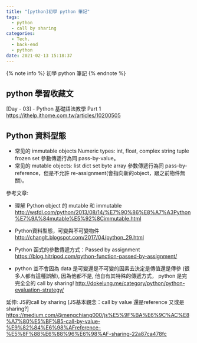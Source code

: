 ```yaml
---
title: "[python]初學 python 筆記"
tags:
  - python
  - call by sharing
categories:
  - Tech.
  - back-end
  - python
date: 2021-02-13 15:18:37
---
```


{% note info %} 初學 python 筆記 {% endnote %}


<!--more-->


## python 學習收藏文

[Day - 03] - Python 基礎語法教學 Part 1
https://ithelp.ithome.com.tw/articles/10200505


## Python 資料型態
- 常见的 immutable objects
Numeric types: int, float, complex
string
tuple
frozen set
參數傳遞行為同 pass-by-value。
- 常见的 mutable objects:
list
dict
set
byte array
參數傳遞行為同 pass-by-reference，但是不允許 re-assignment(會指向新的object，跟之前物件無關)。

參考文章: 
- 理解 Python object 的 mutable 和 immutable
http://wsfdl.com/python/2013/08/14/%E7%90%86%E8%A7%A3Python%E7%9A%84mutable%E5%92%8Cimmutable.html

- Python資料型態，可變與不可變物件
http://changlt.blogspot.com/2017/04/python_29.html

- Python 函式的參數傳遞方式：Passed by assignment
https://blog.hitripod.com/python-function-passed-by-assignment/

- python 並不會因為 data 是可變還是不可變的因素去決定是傳值還是傳參 (很多人都有這種誤解), 因為他都不是, 他自有其特殊的傳遞方式， python 是完完全全的 call by sharing!
http://dokelung.me/category/python/python-evaluation-strategy/

延伸:
JS的call by sharing [JS基本觀念：call by value 還是reference 又或是 sharing?]
https://medium.com/@mengchiang000/js%E5%9F%BA%E6%9C%AC%E8%A7%80%E5%BF%B5-call-by-value-%E9%82%84%E6%98%AFreference-%E5%8F%88%E6%88%96%E6%98%AF-sharing-22a87ca478fc

## 